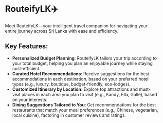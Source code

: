 # RouteifyLK✈️

Meet RouteifyLK – your intelligent travel companion for navigating your entire journey across Sri Lanka with ease and efficiency.

## Key Features:
- **Personalized Budget Planning**: RouteifyLK tailors your trip according to your total budget, helping you plan an enjoyable journey while staying cost-efficient.
- **Curated Hotel Recommendations**: Receive suggestions for the best accommodations in each destination, based on your preferred hotel types (e.g., luxury, boutique, budget-friendly, eco-lodges).
- **Customized Itinerary by Location**: Explore top attractions and must-visit places in each area you plan to visit (e.g., Kandy, Ella, Galle), based on your interests.
- **Dining Suggestions Tailored to You**: Get recommendations for the best restaurants that match your meal preferences (e.g., Chinese, vegetarian, local cuisine), factoring in customer reviews and ratings.
